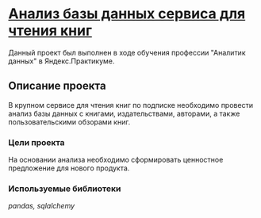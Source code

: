 # [Анализ базы данных сервиса для чтения книг](books_sql.ipynb)

Данный проект был выполнен в ходе обучения профессии "Аналитик данных" в Яндекс.Практикуме.  

## Описание проекта
В крупном сервисе для чтения книг по подписке необходимо провести анализ базы данных с книгами, издательствами, авторами, а также пользовательскими обзорами книг.  

### Цели проекта
На основании анализа необходимо сформировать ценностное предложение для нового продукта.


### Используемые библиотеки  
*pandas, sqlalchemy* 
